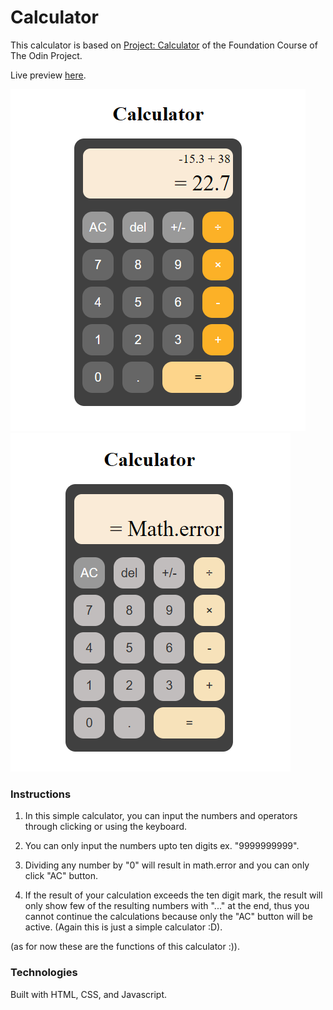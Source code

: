 # Calculator

This calculator is based on [Project: Calculator](https://www.theodinproject.com/lessons/foundations-calculator) of the Foundation Course of The Odin Project.

Live preview [here](https://johnedisond.github.io/Calculator/). <br/>

![calculator sample](images/calculator%20sample.png)
![calculator sample 2](images/calculator%20sample%202.png) <br/>

### Instructions

1. In this simple calculator, you can input the numbers and operators through clicking or using the keyboard.

2. You can only input the numbers upto ten digits ex. "9999999999".

3. Dividing any number by "0" will result in math.error and you can only click "AC" button.

4. If the result of your calculation exceeds the ten digit mark, the result will only show few of the resulting numbers with "..." at the end, thus you cannot continue the calculations because only the "AC" button will be active. (Again this is just a simple calculator :D).

(as for now these are the functions of this calculator :)).

### Technologies

Built with HTML, CSS, and Javascript.
